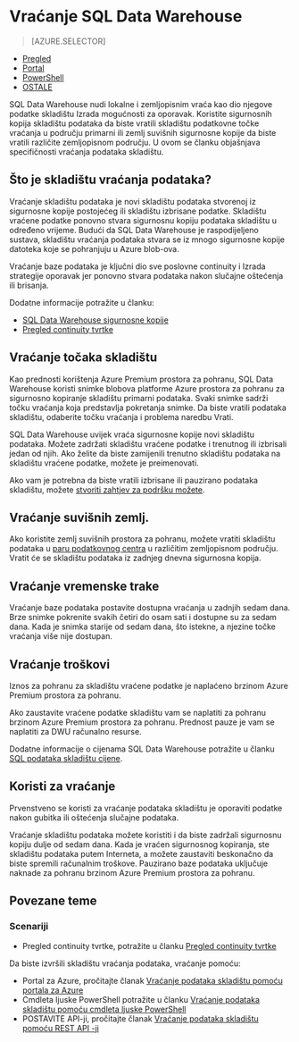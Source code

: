 <properties
   pageTitle="Vraćanje SQL Data Warehouse | Microsoft Azure"
   description="Pregled mogućnosti Vraćanje baze podataka za oporavak baze podataka u skladištu podataka za SQL Azure."
   services="sql-data-warehouse"
   documentationCenter="NA"
   authors="Lakshmi1812"
   manager="barbkess"
   editor=""/>

<tags
   ms.service="sql-data-warehouse"
   ms.devlang="NA"
   ms.topic="article"
   ms.tgt_pltfrm="NA"
   ms.workload="data-services"
   ms.date="09/29/2016"
   ms.author="lakshmir;barbkess;sonyama"/>


# <a name="sql-data-warehouse-restore"></a>Vraćanje SQL Data Warehouse

> [AZURE.SELECTOR]
- [Pregled][]
- [Portal][]
- [PowerShell][]
- [OSTALE][]

SQL Data Warehouse nudi lokalne i zemljopisnim vraća kao dio njegove podatke skladištu Izrada mogućnosti za oporavak. Koristite sigurnosnih kopija skladištu podataka da biste vratili skladištu podatkovne točke vraćanja u području primarni ili zemlj suvišnih sigurnosne kopije da biste vratili različite zemljopisnom području. U ovom se članku objašnjava specifičnosti vraćanja podataka skladištu.

## <a name="what-is-a-data-warehouse-restore"></a>Što je skladištu vraćanja podataka?

Vraćanje skladištu podataka je novi skladištu podataka stvorenoj iz sigurnosne kopije postojećeg ili skladištu izbrisane podatke. Skladištu vraćene podatke ponovno stvara sigurnosnu kopiju podataka skladištu u određeno vrijeme. Budući da SQL Data Warehouse je raspodijeljeno sustava, skladištu vraćanja podataka stvara se iz mnogo sigurnosne kopije datoteka koje se pohranjuju u Azure blob-ova. 

Vraćanje baze podataka je ključni dio sve poslovne continuity i Izrada strategije oporavak jer ponovno stvara podataka nakon slučajne oštećenja ili brisanja.

Dodatne informacije potražite u članku:

-  [SQL Data Warehouse sigurnosne kopije](sql-data-warehouse-backups.md)
-  [Pregled continuity tvrtke](../sql-database/sql-database-business-continuity.md)

## <a name="data-warehouse-restore-points"></a>Vraćanje točaka skladištu

Kao prednosti korištenja Azure Premium prostora za pohranu, SQL Data Warehouse koristi snimke blobova platforme Azure prostora za pohranu za sigurnosno kopiranje skladištu primarni podataka. Svaki snimke sadrži točku vraćanja koja predstavlja pokretanja snimke. Da biste vratili podataka skladištu, odaberite točku vraćanja i problema naredbu Vrati.  

SQL Data Warehouse uvijek vraća sigurnosne kopije novi skladištu podataka. Možete zadržati skladištu vraćene podatke i trenutnog ili izbrisali jedan od njih. Ako želite da biste zamijenili trenutno skladištu podataka na skladištu vraćene podatke, možete je preimenovati.

Ako vam je potrebna da biste vratili izbrisane ili pauzirano podataka skladištu, možete [stvoriti zahtjev za podršku možete](sql-data-warehouse-get-started-create-support-ticket.md). 

<!-- 
### Can I restore a deleted data warehouse?

Yes, you can restore the last available restore point.

Yes, for the next seven calendar days. When you delete a data warehouse, SQL Data Warehouse actually keeps the data warehouse and its snapshots for seven days just in case you need the data. After seven days, you won't be able to restore to any of the restore points. -->

## <a name="geo-redundant-restore"></a>Vraćanje suvišnih zemlj.

Ako koristite zemlj suvišnih prostora za pohranu, možete vratiti skladištu podataka u [paru podatkovnog centra](../best-practices-availability-paired-regions.md) u različitim zemljopisnom području. Vratit će se skladištu podataka iz zadnjeg dnevna sigurnosna kopija. 

## <a name="restore-timeline"></a>Vraćanje vremenske trake

Vraćanje baze podataka postavite dostupna vraćanja u zadnjih sedam dana. Brze snimke pokrenite svakih četiri do osam sati i dostupne su za sedam dana. Kada je snimka starije od sedam dana, što istekne, a njezine točke vraćanja više nije dostupan.

## <a name="restore-costs"></a>Vraćanje troškovi

Iznos za pohranu za skladištu vraćene podatke je naplaćeno brzinom Azure Premium prostora za pohranu. 

Ako zaustavite vraćene podatke skladištu vam se naplatiti za pohranu brzinom Azure Premium prostora za pohranu. Prednost pauze je vam se naplatiti za DWU računalno resurse.

Dodatne informacije o cijenama SQL Data Warehouse potražite u članku [SQL podataka skladištu cijene](https://azure.microsoft.com/pricing/details/sql-data-warehouse/).

## <a name="uses-for-restore"></a>Koristi za vraćanje

Prvenstveno se koristi za vraćanje podataka skladištu je oporaviti podatke nakon gubitka ili oštećenja slučajne podataka.

Vraćanje skladištu podataka možete koristiti i da biste zadržali sigurnosnu kopiju dulje od sedam dana. Kada je vraćen sigurnosnog kopiranja, ste skladištu podataka putem Interneta, a možete zaustaviti beskonačno da biste spremili računalnim troškove. Pauzirano baze podataka uključuje naknade za pohranu brzinom Azure Premium prostora za pohranu. 

## <a name="related-topics"></a>Povezane teme

### <a name="scenarios"></a>Scenariji

- Pregled continuity tvrtke, potražite u članku [Pregled continuity tvrtke](../sql-database/sql-database-business-continuity.md)


<!-- ### Tasks -->

Da biste izvršili skladištu vraćanja podataka, vraćanje pomoću:

- Portal za Azure, pročitajte članak [Vraćanje podataka skladištu pomoću portala za Azure](sql-data-warehouse-restore-database-portal.md)
- Cmdleta ljuske PowerShell potražite u članku [Vraćanje podataka skladištu pomoću cmdleta ljuske PowerShell](sql-data-warehouse-restore-database-powershell.md)
- POSTAVITE API-ji, pročitajte članak [Vraćanje podataka skladištu pomoću REST API -ji](sql-data-warehouse-restore-database-rest-api.md)

<!-- ### Tutorials -->

<!--Image references-->

<!--Article references-->
[Azure SQL Database business continuity overview]: ../sql-database/sql-database-business-continuity.md
[Pregled]: ./sql-data-warehouse-restore-database-overview.md
[Portal]: ./sql-data-warehouse-restore-database-portal.md
[PowerShell]: ./sql-data-warehouse-restore-database-powershell.md
[OSTALE]: ./sql-data-warehouse-restore-database-rest-api.md

<!--MSDN references-->


<!--Other Web references-->
